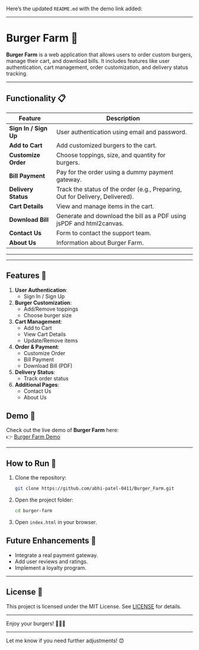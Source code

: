 Here’s the updated `README.md` with the demo link added:

---

# Burger Farm 🍔

**Burger Farm** is a web application that allows users to order custom burgers, manage their cart, and download bills. It includes features like user authentication, cart management, order customization, and delivery status tracking.

---

## Functionality 📋

| **Feature**            | **Description**                                                                 |
|-------------------------|---------------------------------------------------------------------------------|
| **Sign In / Sign Up**   | User authentication using email and password.                                   |
| **Add to Cart**         | Add customized burgers to the cart.                                             |
| **Customize Order**     | Choose toppings, size, and quantity for burgers.                                |
| **Bill Payment**        | Pay for the order using a dummy payment gateway.                                |
| **Delivery Status**     | Track the status of the order (e.g., Preparing, Out for Delivery, Delivered).   |
| **Cart Details**        | View and manage items in the cart.                                              |
| **Download Bill**       | Generate and download the bill as a PDF using jsPDF and html2canvas.            |
| **Contact Us**          | Form to contact the support team.                                               |
| **About Us**            | Information about Burger Farm.                                                  |

---
---

## Features 🌟

1. **User Authentication**:
   - Sign In / Sign Up
2. **Burger Customization**:
   - Add/Remove toppings
   - Choose burger size
3. **Cart Management**:
   - Add to Cart
   - View Cart Details
   - Update/Remove items
4. **Order & Payment**:
   - Customize Order
   - Bill Payment
   - Download Bill (PDF)
5. **Delivery Status**:
   - Track order status
6. **Additional Pages**:
   - Contact Us
   - About Us


## Demo 🎥

Check out the live demo of **Burger Farm** here:  
👉 [Burger Farm Demo](https://burger-farm-psi.vercel.app)

---

## How to Run 🚀

1. Clone the repository:
   ```bash
   git clone https://github.com/abhi-patel-0411/Burger_Farm.git
   ```
2. Open the project folder:
   ```bash
   cd burger-farm
   ```
3. Open `index.html` in your browser.


## Future Enhancements 🔮

- Integrate a real payment gateway.
- Add user reviews and ratings.
- Implement a loyalty program.

---

## License 📄

This project is licensed under the MIT License. See [LICENSE](LICENSE) for details.

---

Enjoy your burgers! 🍔🍟🥤

---

Let me know if you need further adjustments! 😊
